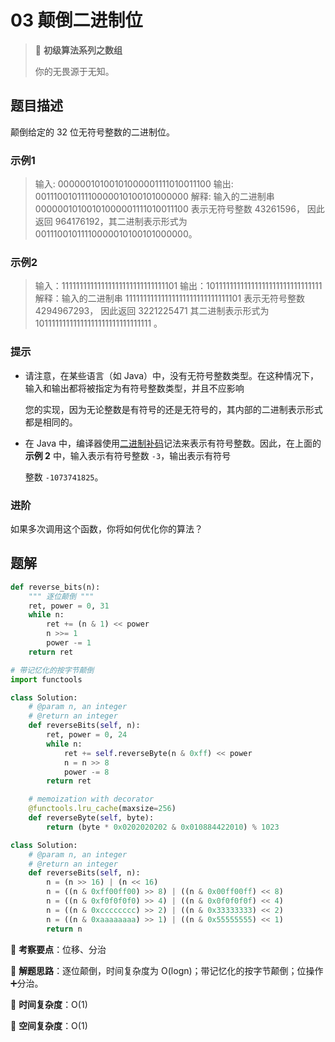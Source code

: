 # 03 颠倒二进制位

> 🌈 **初级算法系列之数组**
>
> 你的无畏源于无知。

## 题目描述

颠倒给定的 32 位无符号整数的二进制位。

### 示例1

> 输入: 00000010100101000001111010011100
> 输出: 00111001011110000010100101000000
> 解释: 输入的二进制串 00000010100101000001111010011100 表示无符号整数 43261596，
> 因此返回 964176192，其二进制表示形式为 00111001011110000010100101000000。

### 示例2

> 输入：11111111111111111111111111111101
> 输出：10111111111111111111111111111111
> 解释：输入的二进制串 11111111111111111111111111111101 表示无符号整数 4294967293，
> 因此返回 3221225471 其二进制表示形式为 10111111111111111111111111111111 。

### 提示

- 请注意，在某些语言（如 Java）中，没有无符号整数类型。在这种情况下，输入和输出都将被指定为有符号整数类型，并且不应影响

  您的实现，因为无论整数是有符号的还是无符号的，其内部的二进制表示形式都是相同的。

- 在 Java 中，编译器使用[二进制补码](https://baike.baidu.com/item/二进制补码/5295284)记法来表示有符号整数。因此，在上面的 **示例 2** 中，输入表示有符号整数 `-3`，输出表示有符号

  整数 `-1073741825`。

### 进阶

如果多次调用这个函数，你将如何优化你的算法？

## 题解

```python
def reverse_bits(n):
    """ 逐位颠倒 """
    ret, power = 0, 31
    while n:
        ret += (n & 1) << power
        n >>= 1
        power -= 1
    return ret
```

```python
# 带记忆化的按字节颠倒
import functools

class Solution:
    # @param n, an integer
    # @return an integer
    def reverseBits(self, n):
        ret, power = 0, 24
        while n:
            ret += self.reverseByte(n & 0xff) << power
            n = n >> 8
            power -= 8
        return ret

    # memoization with decorator
    @functools.lru_cache(maxsize=256)
    def reverseByte(self, byte):
        return (byte * 0x0202020202 & 0x010884422010) % 1023
```

```python
class Solution:
    # @param n, an integer
    # @return an integer
    def reverseBits(self, n):
        n = (n >> 16) | (n << 16)
        n = ((n & 0xff00ff00) >> 8) | ((n & 0x00ff00ff) << 8)
        n = ((n & 0xf0f0f0f0) >> 4) | ((n & 0x0f0f0f0f) << 4)
        n = ((n & 0xcccccccc) >> 2) | ((n & 0x33333333) << 2)
        n = ((n & 0xaaaaaaaa) >> 1) | ((n & 0x55555555) << 1)
        return n
```

🍥 **考察要点**：位移、分治

🍬 **解题思路**：逐位颠倒，时间复杂度为 O(logn)；带记忆化的按字节颠倒；位操作➕分治。

🍉 **时间复杂度**：O(1)

🍭 **空间复杂度**：O(1)
